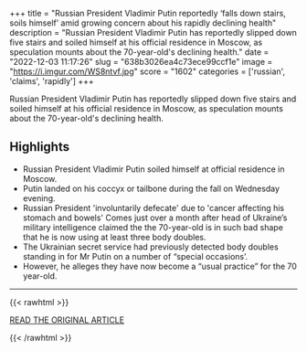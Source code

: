 +++
title = "Russian President Vladimir Putin reportedly ‘falls down stairs, soils himself’ amid growing concern about his rapidly declining health"
description = "Russian President Vladimir Putin has reportedly slipped down five stairs and soiled himself at his official residence in Moscow, as speculation mounts about the 70-year-old's declining health."
date = "2022-12-03 11:17:26"
slug = "638b3026ea4c73ece99ccf1e"
image = "https://i.imgur.com/WS8ntvf.jpg"
score = "1602"
categories = ['russian', 'claims', 'rapidly']
+++

Russian President Vladimir Putin has reportedly slipped down five stairs and soiled himself at his official residence in Moscow, as speculation mounts about the 70-year-old's declining health.

## Highlights

- Russian President Vladimir Putin soiled himself at official residence in Moscow.
- Putin landed on his coccyx or tailbone during the fall on Wednesday evening.
- Russian President 'involuntarily defecate' due to 'cancer affecting his stomach and bowels' Comes just over a month after head of Ukraine’s military intelligence claimed the the 70-year-old is in such bad shape that he is now using at least three body doubles.
- The Ukrainian secret service had previously detected body doubles standing in for Mr Putin on a number of “special occasions’.
- However, he alleges they have now become a “usual practice” for the 70 year-old.

---

{{< rawhtml >}}
  <p class="article-category">
    <a target="_blank" href="https://www.skynews.com.au/world-news/russian-president-vladimir-putin-reportedly-falls-down-stairs-soils-himself-amid-growing-concern-about-rapidly-declining-health/news-story/c5272f3615de347f04845e771b0a76bb">READ THE ORIGINAL ARTICLE</a>
  </p>
{{< /rawhtml >}}
